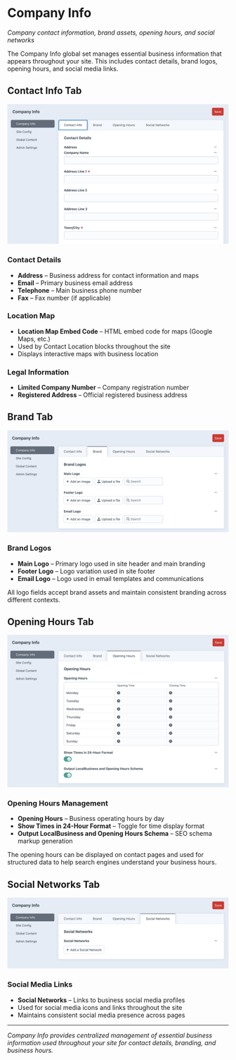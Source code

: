# Company Info

*Company contact information, brand assets, opening hours, and social networks*

The Company Info global set manages essential business information that appears throughout your site. This includes contact details, brand logos, opening hours, and social media links.

## Contact Info Tab

![Company Info main interface showing Contact Info, Brand, Opening Hours, and Social Networks tabs with...](./screenshots/101.png)

### Contact Details
- **Address** – Business address for contact information and maps
- **Email** – Primary business email address
- **Telephone** – Main business phone number
- **Fax** – Fax number (if applicable)

### Location Map
- **Location Map Embed Code** – HTML embed code for maps (Google Maps, etc.)
- Used by Contact Location blocks throughout the site
- Displays interactive maps with business location

### Legal Information
- **Limited Company Number** – Company registration number
- **Registered Address** – Official registered business address

## Brand Tab

![Brand tab showing Brand Logos section with three logo upload fields - Main Logo, Footer...](./screenshots/103.png)

### Brand Logos
- **Main Logo** – Primary logo used in site header and main branding
- **Footer Logo** – Logo variation used in site footer
- **Email Logo** – Logo used in email templates and communications

All logo fields accept brand assets and maintain consistent branding across different contexts.

## Opening Hours Tab

![Opening Hours tab showing Opening Hours section with opening hours field, "Show Times in 24-Hour...](./screenshots/104.png)

### Opening Hours Management
- **Opening Hours** – Business operating hours by day
- **Show Times in 24-Hour Format** – Toggle for time display format
- **Output LocalBusiness and Opening Hours Schema** – SEO schema markup generation

The opening hours can be displayed on contact pages and used for structured data to help search engines understand your business hours.

## Social Networks Tab

![Social Networks tab showing Social Networks section with social media links field and options to...](./screenshots/105.png)

### Social Media Links
- **Social Networks** – Links to business social media profiles
- Used for social media icons and links throughout the site
- Maintains consistent social media presence across pages

---

*Company Info provides centralized management of essential business information used throughout your site for contact details, branding, and business hours.*
